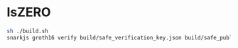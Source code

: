 # IsZERO

```bash
sh ./build.sh
snarkjs groth16 verify build/safe_verification_key.json build/safe_public.json build/safe_proof.json
```